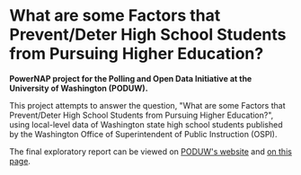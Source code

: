 # What are some Factors that Prevent/Deter High School Students from Pursuing Higher Education?
**PowerNAP project for the Polling and Open Data Initiative at the University of Washington (PODUW).**

This project attempts to answer the question, "What are some Factors that Prevent/Deter High School Students from Pursuing Higher Education?", using local-level data of Washington state high school students published by the Washington Office of Superintendent of Public Instruction (OSPI).

The final exploratory report can be viewed on [PODUW's website](https://poddata.org/blog/2021/11/21/what-are-some-factors-that-prevent-deter-high-school-students-from-pursuing-higher-education/) and [on this page](https://iriszhou1.github.io/PowerNAP-iris/).